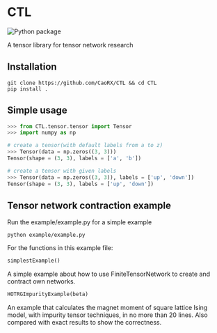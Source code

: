 # CTL
![Python package](https://github.com/CaoRX/CTL/actions/workflows/python-package.yml/badge.svg)

A tensor library for tensor network research

## Installation

```console
git clone https://github.com/CaoRX/CTL && cd CTL
pip install .
```

## Simple usage
```python
>>> from CTL.tensor.tensor import Tensor 
>>> import numpy as np

# create a tensor(with default labels from a to z)
>>> Tensor(data = np.zeros((3, 3)))
Tensor(shape = (3, 3), labels = ['a', 'b'])

# create a tensor with given labels
>>> Tensor(data = np.zeros((3, 3)), labels = ['up', 'down'])
Tensor(shape = (3, 3), labels = ['up', 'down'])
```

## Tensor network contraction example

Run the example/example.py for a simple example
```console
python example/example.py
```

For the functions in this example file:

```python
simplestExample()
```
A simple example about how to use FiniteTensorNetwork to create and contract own networks.

```python
HOTRGImpurityExample(beta)
```
An example that calculates the magnet moment of square lattice Ising model, with impurity tensor techniques, in no more than 20 lines. Also compared with exact results to show the correctness.

